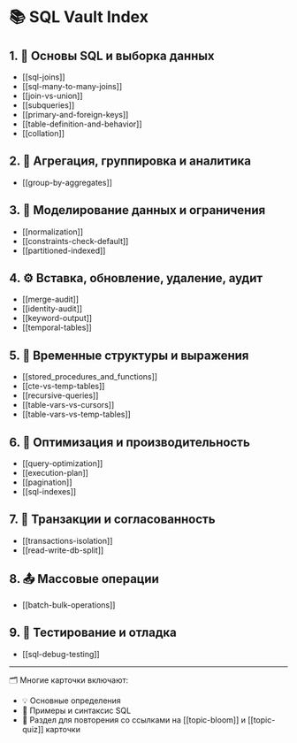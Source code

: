 # 📚 SQL Vault Index

## 1. 🔗 Основы SQL и выборка данных
- [[sql-joins]]
- [[sql-many-to-many-joins]]
- [[join-vs-union]]
- [[subqueries]] 
- [[primary-and-foreign-keys]]
- [[table-definition-and-behavior]]
- [[collation]]

## 2. 🧮 Агрегация, группировка и аналитика
- [[group-by-aggregates]]

## 3. 🧱 Моделирование данных и ограничения
- [[normalization]]
- [[constraints-check-default]]
- [[partitioned-indexed]]

## 4. ⚙️ Вставка, обновление, удаление, аудит
- [[merge-audit]]
- [[identity-audit]]
- [[keyword-output]]
- [[temporal-tables]]

## 5. 🔁 Временные структуры и выражения
- [[stored_procedures_and_functions]]
- [[cte-vs-temp-tables]]
- [[recursive-queries]]
- [[table-vars-vs-cursors]]
- [[table-vars-vs-temp-tables]]

## 6. 🚀 Оптимизация и производительность
- [[query-optimization]]
- [[execution-plan]] 
- [[pagination]]
- [[sql-indexes]]

## 7. 🔄 Транзакции и согласованность
- [[transactions-isolation]]
- [[read-write-db-split]]

## 8. 📤 Массовые операции
- [[batch-bulk-operations]]

## 9. 🧪 Тестирование и отладка
- [[sql-debug-testing]]

---

🗂 Многие карточки включают:
- 💡 Основные определения
- 🧩 Примеры и синтаксис SQL
- 🔁 Раздел для повторения со ссылками на [[topic-bloom]] и [[topic-quiz]] карточки